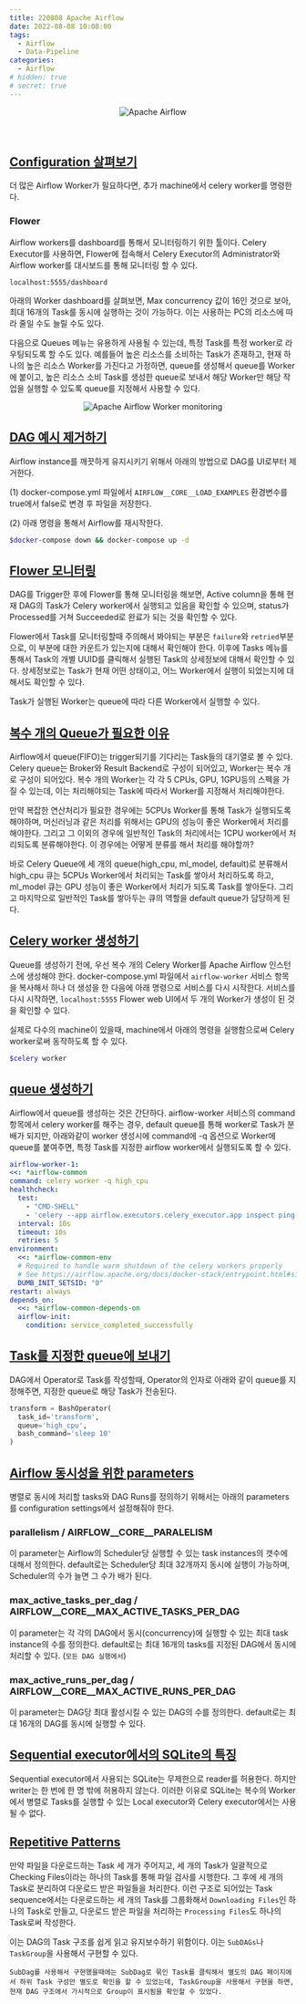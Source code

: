```yaml
---
title: 220808 Apache Airflow 
date: 2022-08-08 10:08:00
tags:
  - Airflow
  - Data-Pipeline
categories:
  - Airflow
# hidden: true
# secret: true
---
```


<div align="center">
  <img src="/images/post_images/220804_apache_airflow.png" alt="Apache Airflow">
</div>

<br/>
<br/>

## <ins><b>Configuration 살펴보기</b></ins>

더 많은 Airflow Worker가 필요하다면, 추가 machine에서 celery worker를 명령한다.

### **Flower**

Airflow workers를 dashboard를 통해서 모니터링하기 위한 툴이다. Celery Executor를 사용하면, Flower에 접속해서 Celery Executor의 Administrator와 Airflow worker를 대시보드를 통해 모니터링 할 수 있다.

`localhost:5555/dashboard`

아래의 Worker dashboard를 살펴보면, Max concurrency 값이 16인 것으로 보아, 최대 16개의 Task를 동시에 실행하는 것이 가능하다. 이는 사용하는 PC의 리소스에 따라 줄일 수도 늘릴 수도 있다.

다음으로 Queues 메뉴는 유용하게 사용될 수 있는데, 특정 Task를 특정 worker로 라우팅되도록 할 수도 있다. 
예를들어 높은 리소스를 소비하는 Task가 존재하고, 현재 하나의 높은 리소스 Worker를 가진다고 가정하면, queue를 생성해서 queue를 Worker에 붙이고, 높은 리소스 소비 Task를 생성한 queue로 보내서 해당 Worker만 해당 작업을 실행할 수 있도록 queue를 지정해서 사용할 수 있다.

<!-- more -->

<div align="center">
  <img src="/images/post_images/220808_flower_dashboard_monitor.png" alt="Apache Airflow Worker monitoring">
</div>


## <ins><b>DAG 예시 제거하기</b></ins>

Airflow instance를 깨끗하게 유지시키기 위해서 아래의 방법으로 DAG를 UI로부터 제거한다.

(1) docker-compose.yml 파일에서 `AIRFLOW__CORE__LOAD_EXAMPLES` 환경변수를 true에서 false로 변경 후 파일을 저장한다.

(2) 아래 명령을 통해서 Airflow를 재시작한다.
  ```zsh
  $docker-compose down && docker-compose up -d
  ```

## <ins><b>Flower 모니터링</b></ins>

DAG를 Trigger한 후에 Flower를 통해 모니터링을 해보면, Active column을 통해 현재 DAG의 Task가 Celery worker에서 실행되고 있음을 확인할 수 있으며, status가 Processed를 거쳐 Succeeded로 완료가 되는 것을 확인할 수 있다.

Flower에서 Task를 모니터링할때 주의해서 봐야되는 부분은 `failure`와 `retried`부분으로, 이 부분에 대한 카운트가 있는지에 대해서 확인해야 한다. 이후에 Tasks 메뉴를 통해서 Task의 개별 UUID를 클릭해서 실행된 Task의 상세정보에 대해서 확인할 수 있다. 상세정보로는 Task가 현재 어떤 상태이고, 어느 Worker에서 실행이 되었는지에 대해서도 확인할 수 있다.

Task가 실행된 Worker는 queue에 따라 다른 Worker에서 실행할 수 있다.

## <ins><b>복수 개의 Queue가 필요한 이유</b></ins>

Airflow에서 queue(FIFO)는 trigger되기를 기다리는 Task들의 대기열로 볼 수 있다. Celery queue는 Broker와 Result Backend로 구성이 되어있고, Worker는 복수 개로 구성이 되어있다. 복수 개의 Worker는 각 각 5 CPUs, GPU, 1GPU등의 스펙을 가질 수 있는데, 이는 처리해야되는 Task에 따라서 Worker를 지정해서 처리해야한다.

만약 복잡한 연산처리가 필요한 경우에는 5CPUs Worker를 통해 Task가 실행되도록 해야하며, 머신러닝과 같은 처리를 위해서는 GPU의 성능이 좋은 Worker에서 처리를 해야한다. 그리고 그 이외의 경우에 일반적인 Task의 처리에서는 1CPU worker에서 처리되도록 분류해야한다. 이 경우에는 어떻게 분류를 해서 처리를 해야할까?

바로 Celery Queue에 세 개의 queue(high_cpu, ml_model, default)로 분류해서 high_cpu 큐는 5CPUs Worker에서 처리되는 Task를 쌓아서 처리하도록 하고, ml_model 큐는 GPU 성능이 좋은 Worker에서 처리가 되도록 Task를 쌓아둔다. 그리고 마지막으로 일반적인 Task를 쌓아두는 큐의 역할을 default queue가 담당하게 된다. 

## <ins><b>Celery worker 생성하기</b></ins>

Queue를 생성하기 전에, 우선 복수 개의 Celery Worker를 Apache Airflow 인스턴스에 생성해야 한다.
docker-compose.yml 파일에서 `airflow-worker` 서비스 항목을 복사해서 하나 더 생성을 한 다음에 아래 명령으로 서비스를 다시 시작한다.
서비스를 다시 시작하면, `localhost:5555` Flower web UI에서 두 개의 Worker가 생성이 된 것을 확인할 수 있다.

실제로 다수의 machine이 있을때, machine에서 아래의 명령을 실행함으로써 Celery worker로써 동작하도록 할 수 있다.

```zsh
$celery worker
```

## <ins><b>queue 생성하기</b></ins>

Airflow에서 queue를 생성하는 것은 간단하다. airflow-worker 서비스의 command 항목에서 celery worker를 해주는 경우, default queue를 통해 worker로 Task가 분배가 되지만, 아래와같이 worker 생성시에 command에 -q 옵션으로 Worker에 queue를 붙여주면, 특정 Task를 지정한 airflow worker에서 실행되도록 할 수 있다.

  ```yaml
  airflow-worker-1:
  <<: *airflow-common
  command: celery worker -q high_cpu
  healthcheck:
    test:
      - "CMD-SHELL"
      - 'celery --app airflow.executors.celery_executor.app inspect ping -d "celery@$${HOSTNAME}"'
    interval: 10s
    timeout: 10s
    retries: 5
  environment:
    <<: *airflow-common-env
    # Required to handle warm shutdown of the celery workers properly
    # See https://airflow.apache.org/docs/docker-stack/entrypoint.html#signal-propagation
    DUMB_INIT_SETSID: "0"
  restart: always
  depends_on:
    <<: *airflow-common-depends-on
    airflow-init:
      condition: service_completed_successfully
  ```

## <ins><b>Task를 지정한 queue에 보내기</b></ins>

DAG에서 Operator로 Task를 작성할때, Operator의 인자로 아래와 같이 queue를 지정해주면, 지정한 queue로 해당 Task가 전송된다.

```python
transform = BashOperator(
  task_id='transform',
  queue='high_cpu',
  bash_command='sleep 10'
)
```

## <ins><b>Airflow 동시성을 위한 parameters</b></ins>

병렬로 동시에 처리할 tasks와 DAG Runs를 정의하기 위해서는 아래의 parameters를 configuration settings에서 설정해줘야 한다.

### **parallelism / AIRFLOW__CORE__PARALELISM**
이 parameter는 Airflow의 Scheduler당 실행할 수 있는 task instances의 갯수에 대해서 정의한다. default로는 Scheduler당 최대 32개까지 동시에 실행이 가능하며, Scheduler의 수가 늘면 그 수가 배가 된다.

### **max_active_tasks_per_dag / AIRFLOW__CORE__MAX_ACTIVE_TASKS_PER_DAG**
이 parameter는 각 각의 DAG에서 동시(concurrency)에 실행할 수 있는 최대 task instance의 수를 정의한다. default로는 최대 16개의 tasks를 지정된 DAG에서 동시에 처리할 수 있다. (`모든 DAG 실행에서`)

### **max_active_runs_per_dag / AIRFLOW__CORE__MAX_ACTIVE_RUNS_PER_DAG**
이 parameter는 DAG당 최대 활성시킬 수 있는 DAG의 수를 정의한다. default로는 최대 16개의 DAG를 동시에 실행할 수 있다.

## <ins><b>Sequential executor에서의 SQLite의 특징</b></ins>

Sequential executor에서 사용되는 SQLite는 무제한으로 reader를 허용한다. 하지만 writer는 한 번에 한 명 밖에 허용하지 않는다. 이러한 이유로 SQLite는 복수의 Worker에서 병렬로 Tasks를 실행할 수 있는 Local executor와 Celery executor에서는 사용될 수 없다.

## <ins><b>Repetitive Patterns</b></ins>

만약 파일을 다운로드하는 Task 세 개가 주어지고, 세 개의 Task가 일괄적으로 Checking Files이라는 하나의 Task를 통해 파일 검사를 시행한다. 그 후에 세 개의 Task로 분리하여 다운로드 받은 파일들을 처리한다. 이런 구조로 되어있는 Task sequence에서는 다운로드하는 세 개의 Task를 그룹화해서 `Downloading Files`인 하나의 Task로 만들고, 다운로드 받은 파일을 처리하는 `Processing Files`도 하나의 Task로써 작성한다. 

이는 DAG의 Task 구조를 쉽게 읽고 유지보수하기 위함이다. 이는 `SubDAGs`나 `TaskGroup`을 사용해서 구현할 수 있다.

`SubDag를 사용해서 구현했을때에는 SubDag로 묶인 Task를 클릭해서 별도의 DAG 페이지에서 하위 Task 구성만 별도로 확인을 할 수 있었는데, TaskGroup을 사용해서 구현을 하면, 현재 DAG 구조에서 가시적으로 Group이 표시됨을 확인할 수 있었다.`

